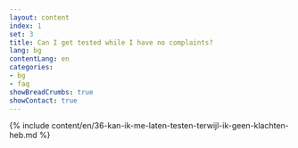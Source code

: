 ```yaml
---
layout: content
index: 1
set: 3
title: Can I get tested while I have no complaints?
lang: bg
contentLang: en
categories:
- bg
- faq
showBreadCrumbs: true
showContact: true
---
```

{% include content/en/36-kan-ik-me-laten-testen-terwijl-ik-geen-klachten-heb.md %}
